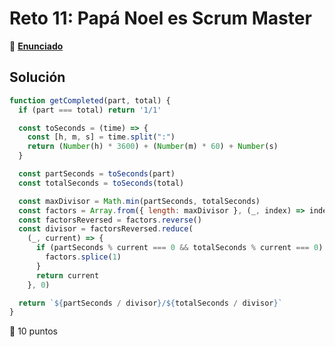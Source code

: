 # Reto 11: Papá Noel es Scrum Master

🔗 [**Enunciado**](https://adventjs.dev/es/challenges/2022/11)

## Solución

``` js
function getCompleted(part, total) {
  if (part === total) return '1/1'

  const toSeconds = (time) => {
    const [h, m, s] = time.split(":")  
    return (Number(h) * 3600) + (Number(m) * 60) + Number(s)
  }

  const partSeconds = toSeconds(part)
  const totalSeconds = toSeconds(total)

  const maxDivisor = Math.min(partSeconds, totalSeconds)
  const factors = Array.from({ length: maxDivisor }, (_, index) => index + 1)
  const factorsReversed = factors.reverse()
  const divisor = factorsReversed.reduce(
    (_, current) => {
      if (partSeconds % current === 0 && totalSeconds % current === 0) {
        factors.splice(1)
      }
      return current
    }, 0)

  return `${partSeconds / divisor}/${totalSeconds / divisor}`
}
```

🚀 10 puntos
